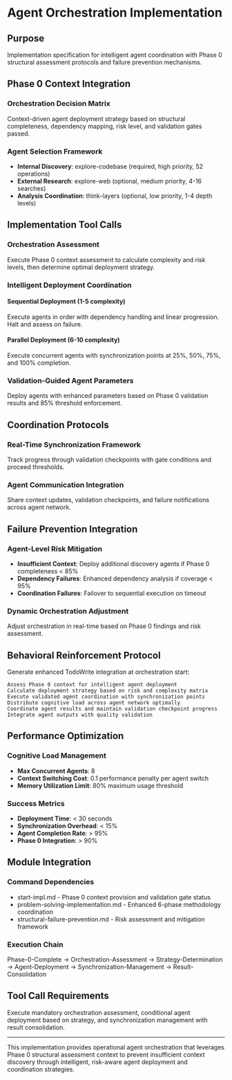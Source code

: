 # Agent Orchestration Implementation

## Purpose
Implementation specification for intelligent agent coordination with Phase 0 structural assessment protocols and failure prevention mechanisms.

## Phase 0 Context Integration

### Orchestration Decision Matrix
Context-driven agent deployment strategy based on structural completeness, dependency mapping, risk level, and validation gates passed.

### Agent Selection Framework
- **Internal Discovery**: explore-codebase (required, high priority, 52 operations)
- **External Research**: explore-web (optional, medium priority, 4-16 searches)  
- **Analysis Coordination**: think-layers (optional, low priority, 1-4 depth levels)

## Implementation Tool Calls

### Orchestration Assessment
Execute Phase 0 context assessment to calculate complexity and risk levels, then determine optimal deployment strategy.

### Intelligent Deployment Coordination

#### Sequential Deployment (1-5 complexity)
Execute agents in order with dependency handling and linear progression. Halt and assess on failure.

#### Parallel Deployment (6-10 complexity)  
Execute concurrent agents with synchronization points at 25%, 50%, 75%, and 100% completion.

### Validation-Guided Agent Parameters
Deploy agents with enhanced parameters based on Phase 0 validation results and 85% threshold enforcement.

## Coordination Protocols

### Real-Time Synchronization Framework
Track progress through validation checkpoints with gate conditions and proceed thresholds.

### Agent Communication Integration
Share context updates, validation checkpoints, and failure notifications across agent network.

## Failure Prevention Integration

### Agent-Level Risk Mitigation
- **Insufficient Context**: Deploy additional discovery agents if Phase 0 completeness < 85%
- **Dependency Failures**: Enhanced dependency analysis if coverage < 95%
- **Coordination Failures**: Failover to sequential execution on timeout

### Dynamic Orchestration Adjustment
Adjust orchestration in real-time based on Phase 0 findings and risk assessment.

## Behavioral Reinforcement Protocol

Generate enhanced TodoWrite integration at orchestration start:

```
Assess Phase 0 context for intelligent agent deployment
Calculate deployment strategy based on risk and complexity matrix
Execute validated agent coordination with synchronization points
Distribute cognitive load across agent network optimally
Coordinate agent results and maintain validation checkpoint progress
Integrate agent outputs with quality validation
```

## Performance Optimization

### Cognitive Load Management
- **Max Concurrent Agents**: 8
- **Context Switching Cost**: 0.1 performance penalty per agent switch
- **Memory Utilization Limit**: 80% maximum usage threshold

### Success Metrics
- **Deployment Time**: < 30 seconds
- **Synchronization Overhead**: < 15%
- **Agent Completion Rate**: > 95%
- **Phase 0 Integration**: > 90%

## Module Integration

### Command Dependencies
- start-impl.md - Phase 0 context provision and validation gate status
- problem-solving-implementation.md - Enhanced 6-phase methodology coordination
- structural-failure-prevention.md - Risk assessment and mitigation framework

### Execution Chain
Phase-0-Complete → Orchestration-Assessment → Strategy-Determination → Agent-Deployment → Synchronization-Management → Result-Consolidation

## Tool Call Requirements

Execute mandatory orchestration assessment, conditional agent deployment based on strategy, and synchronization management with result consolidation.

---

This implementation provides operational agent orchestration that leverages Phase 0 structural assessment context to prevent insufficient context discovery through intelligent, risk-aware agent deployment and coordination strategies.